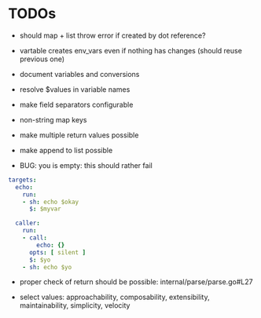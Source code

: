 
# TODOs

- should map + list throw error if created by dot reference?

- vartable creates env_vars even if nothing has changes (should reuse previous one)
- document variables and conversions

- resolve $values in variable names
- make field separators configurable
- non-string map keys
- make multiple return values possible
- make append to list possible

- BUG: you is empty: this should rather fail

``` yaml
targets:
  echo:
    run:
    - sh: echo $okay
      $: $myvar

  caller:
    run:
    - call:
        echo: {}
      opts: [ silent ]
      $: $yo
    - sh: echo $yo
```

- proper check of return should be possible: internal/parse/parse.go#L27

- select values: approachability, composability, extensibility, maintainability, simplicity, velocity
